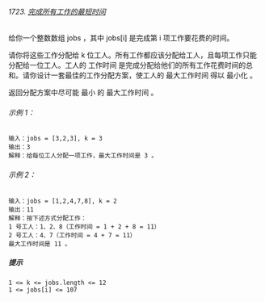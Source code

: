 ###### 1723. [完成所有工作的最短时间](https://leetcode-cn.com/problems/find-minimum-time-to-finish-all-jobs/)

给你一个整数数组 jobs ，其中 jobs[i] 是完成第 i 项工作要花费的时间。

请你将这些工作分配给 k 位工人。所有工作都应该分配给工人，且每项工作只能分配给一位工人。工人的 工作时间 是完成分配给他们的所有工作花费时间的总和。请你设计一套最佳的工作分配方案，使工人的 最大工作时间 得以 最小化 。

返回分配方案中尽可能 最小 的 最大工作时间 。

###### 示例 1：

```
输入：jobs = [3,2,3], k = 3
输出：3
解释：给每位工人分配一项工作，最大工作时间是 3 。
```

###### 示例 2：

```
输入：jobs = [1,2,4,7,8], k = 2
输出：11
解释：按下述方式分配工作：
1 号工人：1、2、8（工作时间 = 1 + 2 + 8 = 11）
2 号工人：4、7（工作时间 = 4 + 7 = 11）
最大工作时间是 11 。
```
##### 提示

```
1 <= k <= jobs.length <= 12
1 <= jobs[i] <= 107
```


